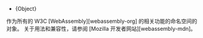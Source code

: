 <!-- YAML
added: v8.0.0
-->

<!-- type=global -->

* {Object}

作为所有的 W3C [WebAssembly][webassembly-org] 的相关功能的命名空间的对象。 
关于用法和兼容性，请参阅 [Mozilla 开发者网站][webassembly-mdn]。






















